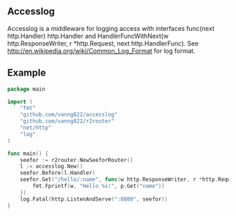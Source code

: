 ## Accesslog

Accesslog is a middleware for logging access with interfaces func(next http.Handler) http.Handler and HandlerFuncWithNext(w http.ResponseWriter, r *http.Request, next http.HandlerFunc). See http://en.wikipedia.org/wiki/Common_Log_Format for log format.

## Example

```go	
package main

import (
	"fmt"
	"github.com/vanng822/accesslog"
	"github.com/vanng822/r2router"
	"net/http"
	"log"
)

func main() {
	seefor := r2router.NewSeeforRouter()
	l := accesslog.New()
	seefor.Before(l.Handler)
	seefor.Get("/hello/:name", func(w http.ResponseWriter, r *http.Request, p r2router.Params) {
		fmt.Fprintf(w, "Hello %s!", p.Get("name"))
	})
	log.Fatal(http.ListenAndServe(":8080", seefor))
}
```	
